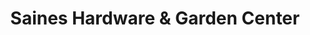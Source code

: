 ---
title: "Saines Hardware & Garden Center"
url: /lincolnton/saines-hardware-and-garden-center/
shop: hardware
---